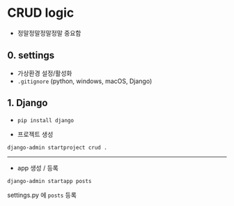 # CRUD logic
- 정말정말정말정말 중요함

## 0. settings
- 가상환경 설정/활성화
- `.gitignore` (python, windows, macOS, Django)

## 1. Django

- `pip install django`

- 프로젝트 생성
```shell
django-admin startproject crud .
```
---
- app 생성 / 등록
```shell
django-admin startapp posts
```
settings.py 에 `posts` 등록

